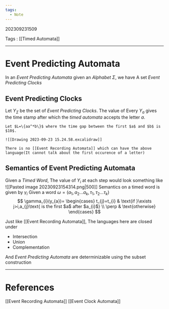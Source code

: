 ```yaml
---
tags:
  - Note
---
```

202309231509

Tags : [[Timed Automata]]

---
# Event Predicting Automata
In an *Event Predicting Automata* given an *Alphabet* $\Sigma$, we have A set *Event Predicting Clocks*

## Event Predicting Clocks
Let $Y_{\Sigma}$ be the set of *Event Predicting Clocks*. The value of Every $Y_{a}$ gives the time stamp after which the _timed automata_ accepts the letter $a$.

```ad-example
Let $L=\{aa^*b\}$ where the time gap between the first $a$ and $b$ is $10$. 

![[Drawing 2023-09-23 15.24.58.excalidraw]]

There is no [[Event Recording Automata]] which can have the above language(It cannot talk about the first occurence of a letter)
```

## Semantics of Event Predicting Automata

Given a _Timed Word_, The value of $Y_i$ at each step would look something like  
![[Pasted image 20230923154314.png|500]]
Semantics on a timed word is given by $\gamma_{i}$ 
Given a word $\omega = (a_{1},a_{2}\dots a_{k},\tau_{1},\tau_{2}\dots \tau_{k})$
$$
\gamma_{i}(y_{a})=
\begin{cases} 
t_{j}=t_{i} & \text{if }\exists j>i,a_{j}\text{ is the first $a$ after $a_{i}$} \\
\perp & \text{otherwise}
\end{cases}
$$

Just like [[Event Recording Automata]], The languages here are closed under
- Intersection
- Union
- Complementation

And *Event Predicting Automata* are determinizable using the subset construction

---
# References
[[Event Recording Automata]]
[[Event Clock Automata]]
